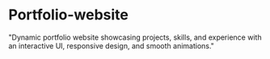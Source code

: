# Portfolio-website
"Dynamic portfolio website showcasing projects, skills, and experience with an interactive UI, responsive design, and smooth animations." 
